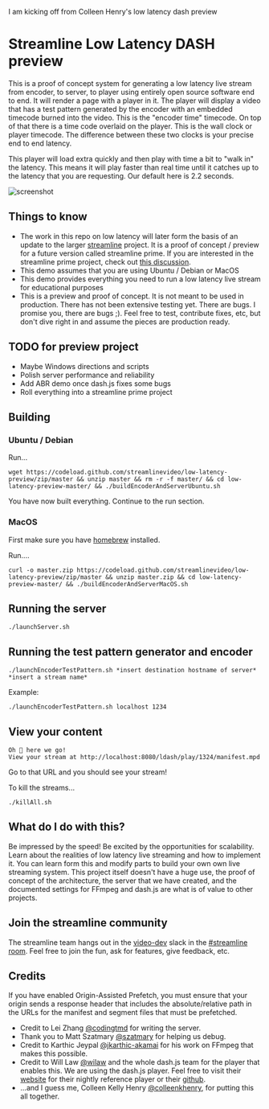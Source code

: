 I am kicking off from Colleen Henry's low latency dash preview




# Streamline Low Latency DASH preview

This is a proof of concept system for generating a low latency live stream from encoder, to server, to player using entirely open source software end to end. It will render a page with a player in it. The player will display a video that has a test pattern generated by the encoder with an embedded timecode burned into the video. This is the "encoder time" timecode. On top of that there is a time code overlaid on the player. This is the wall clock or player timecode. The difference between these two clocks is your precise end to end latency. 

This player will load extra quickly and then play with time a bit to "walk in" the latency. This means it will play faster than real time until it catches up to the latency that you are requesting. Our default here is 2.2 seconds. 


![screenshot](https://s3-us-west-1.amazonaws.com/streamlinevideo/screenshot.png)



## Things to know

- The work in this repo on low latency will later form the basis of an update to the larger [streamline](https://github.com/streamlinevideo/streamline) project. It is a proof of concept / preview for a future version called streamline prime. If you are interested in the streamline prime project, check out [this discussion](https://github.com/streamlinevideo/streamline/issues/13).
- This demo assumes that you are using Ubuntu / Debian or MacOS
- This demo provides everything you need to run a low latency live stream for educational purposes
- This is a preview and proof of concept. It is not meant to be used in production. There has not been extensive testing yet. There are bugs. I promise you, there are bugs ;). Feel free to test, contribute fixes, etc, but don't dive right in and assume the pieces are production ready.

## TODO for preview project

- Maybe Windows directions and scripts
- Polish server performance and reliability
- Add ABR demo once dash.js fixes some bugs
- Roll everything into a streamline prime project 

## Building 

### Ubuntu  / Debian

Run...

    wget https://codeload.github.com/streamlinevideo/low-latency-preview/zip/master && unzip master && rm -r -f master/ && cd low-latency-preview-master/ && ./buildEncoderAndServerUbuntu.sh

You have now built everything. Continue to the run section.

### MacOS

First make sure you have [homebrew](https://brew.sh/) installed.

Run....

    curl -o master.zip https://codeload.github.com/streamlinevideo/low-latency-preview/zip/master && unzip master.zip && cd low-latency-preview-master/ && ./buildEncoderAndServerMacOS.sh
    
## Running the server

    ./launchServer.sh

## Running the test pattern generator and encoder 

    ./launchEncoderTestPattern.sh *insert destination hostname of server* *insert a stream name*

Example: 

    ./launchEncoderTestPattern.sh localhost 1234

## View your content

    Oh 💩 here we go!
    View your stream at http://localhost:8080/ldash/play/1324/manifest.mpd

Go to that URL and you should see your stream! 

To kill the streams...

    ./killAll.sh

## What do I do with this?

Be impressed by the speed! Be excited by the opportunities for scalability. Learn about the realities of low latency live streaming and how to implement it. You can learn form this and modify parts to build your own own live streaming system. This project itself doesn't have a huge use, the proof of concept of the architecture, the server that we have created, and the documented settings for FFmpeg and dash.js are what is of value to other projects.

## Join the streamline community

The streamline team hangs out in the [video-dev](http://video-dev.herokuapp.com/) slack in the [#streamline room](https://video-dev.slack.com/messages/CD03ZUF8F).  Feel free to join the fun, ask for features, give feedback, etc.

## Credits

If you have enabled Origin-Assisted Prefetch, you must ensure that your origin sends a response header that includes the absolute/relative path in the URLs for the manifest and segment files that must be prefetched.


- Credit to Lei Zhang [@codingtmd](https://github.com/codingtmd) for writing the server. 
- Thank you to Matt Szatmary [@szatmary](https://github.com/szatmary) for helping us debug. 
- Credit to Karthic Jeypal [@jkarthic-akamai](https://github.com/jkarthic-akamai) for his work on FFmpeg that makes this possible. 
- Credit to Will Law [@wilaw](https://github.com/wilaw) and the whole dash.js team for the player that enables this. We are using the dash.js player. Feel free to visit their [website](http://reference.dashif.org/dash.js/nightly/samples/dash-if-reference-player/index.html) for their nightly reference player or their [github](https://github.com/Dash-Industry-Forum/dash.js/wiki).
- ...and I guess me,  Colleen Kelly Henry [@colleenkhenry](https://github.com/colleenkhenry), for putting this all together.
